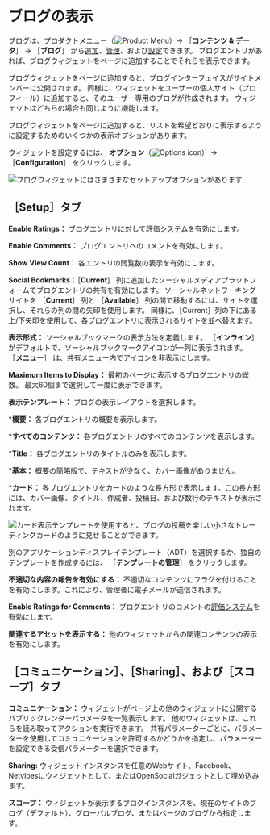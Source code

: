 # ブログの表示

ブログは、プロダクトメニュー（![Product Menu](../../images/icon-product-menu.png)）&rarr; ［**コンテンツ & データ**］ &rarr; ［**ブログ**］ から[追加](./adding-blog-entries.md)、[管理](./managing-blog-entries.md)、および[設定](./configuring-the-blogs-app.md)できます。 ブログエントリがあれば、ブログウィジェットをページに追加することでそれらを表示できます。

ブログウィジェットをページに追加すると、ブログインターフェイスがサイトメンバーに公開されます。 同様に、ウィジェットをユーザーの個人サイト（プロフィール）に追加すると、そのユーザー専用のブログが作成されます。 ウィジェットはどちらの場合も同じように機能します。

ブログウィジェットをページに追加すると、リストを希望どおりに表示するように設定するためのいくつかの表示オプションがあります。

ウィジェットを設定するには、 **オプション**（![Options icon](../../images/icon-app-options.png)） &rarr; ［**Configuration**］ をクリックします。

![ブログウィジェットにはさまざまなセットアップオプションがあります](displaying-blogs/images/02.png)

<a name="setupタブ" />

## ［Setup］タブ

**Enable Ratings：** ブログエントリに対して[評価システム](../../collaboration-and-social/social-tools/user-guide/using-the-ratings-system.md)を有効にします。

**Enable Comments：** ブログエントリへのコメントを有効にします。

**Show View Count：** 各エントリの閲覧数の表示を有効にします。

**Social Bookmarks：**［**Current**］ 列に追加したソーシャルメディアプラットフォームでブログエントリの共有を有効にします。 ソーシャルネットワーキングサイトを ［**Current**］ 列と ［**Available**］ 列の間で移動するには、サイトを選択し、それらの列の間の矢印を使用します。 同様に、［Current］列の下にある上/下矢印を使用して、各ブログエントリに表示されるサイトを並べ替えます。

**表示形式：** ソーシャルブックマークの表示方法を定義します。 ［**インライン**］ がデフォルトで、ソーシャルブックマークアイコンが一列に表示されます。 ［**メニュー**］ は、共有メニュー内でアイコンを非表示にします。

**Maximum Items to Display：** 最初のページに表示するブログエントリの総数。 最大60個まで選択して一度に表示できます。

**表示テンプレート：** ブログの表示レイアウトを選択します。

***概要：** 各ブログエントリの概要を表示します。

***すべてのコンテンツ：** 各ブログエントリのすべてのコンテンツを表示します。

***Title：** 各ブログエントリのタイトルのみを表示します。

***基本：** 概要の簡略版で、テキストが少なく、カバー画像がありません。

***カード：** 各ブログエントリをカードのような長方形で表示します。この長方形には、カバー画像、タイトル、作成者、投稿日、および数行のテキストが表示されます。

![カード表示テンプレートを使用すると、ブログの投稿を楽しい小さなトレーディングカードのように見せることができます。](displaying-blogs/images/03.png)

別のアプリケーションディスプレイテンプレート（ADT）を選択するか、独自のテンプレートを作成するには、 ［**テンプレートの管理**］ をクリックします。

**不適切な内容の報告を有効にする：** 不適切なコンテンツにフラグを付けることを有効にします。これにより、管理者に電子メールが送信されます。

**Enable Ratings for Comments：** ブログエントリのコメントの[評価システム](../../collaboration-and-social/social-tools/user-guide/using-the-ratings-system.md)を有効にします。

**関連するアセットを表示する：** 他のウィジェットからの関連コンテンツの表示を有効にします。

<a name="コミュニケーションsharingおよびスコープタブ" />

## ［コミュニケーション］、［Sharing］、および［スコープ］タブ

**コミュニケーション：** ウィジェットがページ上の他のウィジェットに公開するパブリックレンダーパラメータを一覧表示します。 他のウィジェットは、これらを読み取ってアクションを実行できます。 共有パラメーターごとに、パラメーターを使用してコミュニケーションを許可するかどうかを指定し、パラメーターを設定できる受信パラメーターを選択できます。

**Sharing:** ウィジェットインスタンスを任意のWebサイト、Facebook、Netvibesにウィジェットとして、またはOpenSocialガジェットとして埋め込みます。

**スコープ：** ウィジェットが表示するブログインスタンスを、現在のサイトのブログ（デフォルト）、グローバルブログ、またはページのブログから指定します。 

